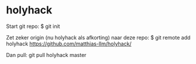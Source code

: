 # holyhack

Start git repo: $ git init

Zet zeker origin (nu holyhack als afkorting) naar deze repo: $ git remote add holyhack https://github.com/matthias-llm/holyhack/

Dan pull: git pull holyhack master
